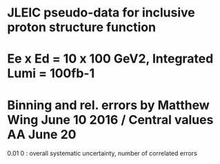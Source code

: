 # JLEIC pseudo-data for inclusive proton structure function
# Ee x Ed = 10 x 100 GeV2, Integrated Lumi = 100fb-1
# Binning and rel. errors by Matthew Wing June 10 2016 / Central values AA June 20
0.01 0 : overall systematic uncertainty, number of correlated errors
